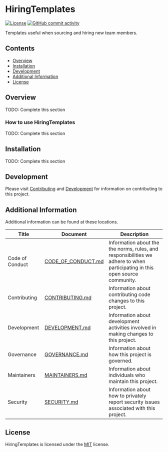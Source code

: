 # HiringTemplates

<!-- BEGIN: Exclude Package -->
<!-- [BEGIN] Badges -->
[![License](https://img.shields.io/github/license/gt-sse-center/HiringTemplates?color=dark-green)](https://github.com/gt-sse-center/HiringTemplates/blob/master/LICENSE.txt)
[![GitHub commit activity](https://img.shields.io/github/commit-activity/y/gt-sse-center/HiringTemplates?color=dark-green)](https://github.com/gt-sse-center/HiringTemplates/commits/main/)
<!-- [END] Badges -->
<!-- END: Exclude Package -->

Templates useful when sourcing and hiring new team members.

<!-- BEGIN: Exclude Package -->
## Contents
- [Overview](#overview)
- [Installation](#installation)
- [Development](#development)
- [Additional Information](#additional-information)
- [License](#license)
<!-- END: Exclude Package -->

## Overview
TODO: Complete this section

### How to use HiringTemplates
TODO: Complete this section

<!-- BEGIN: Exclude Package -->
## Installation
<!-- [BEGIN] Installation -->
TODO: Complete this section
<!-- [END] Installation -->

## Development
<!-- [BEGIN] Development -->
Please visit [Contributing](https://github.com/gt-sse-center/HiringTemplates/blob/main/CONTRIBUTING.md) and [Development](https://github.com/gt-sse-center/HiringTemplates/blob/main/DEVELOPMENT.md) for information on contributing to this project.<!-- [END] Development -->

<!-- END: Exclude Package -->

## Additional Information
Additional information can be found at these locations.

<!-- [BEGIN] Additional Information -->
| Title | Document | Description |
| --- | --- | --- |
| Code of Conduct | [CODE_OF_CONDUCT.md](https://github.com/gt-sse-center/HiringTemplates/blob/main/CODE_OF_CONDUCT.md) | Information about the the norms, rules, and responsibilities we adhere to when participating in this open source community. |
| Contributing | [CONTRIBUTING.md](https://github.com/gt-sse-center/HiringTemplates/blob/main/CONTRIBUTING.md) | Information about contributing code changes to this project. |
| Development | [DEVELOPMENT.md](https://github.com/gt-sse-center/HiringTemplates/blob/main/DEVELOPMENT.md) | Information about development activities involved in making changes to this project. |
| Governance | [GOVERNANCE.md](https://github.com/gt-sse-center/HiringTemplates/blob/main/GOVERNANCE.md) | Information about how this project is governed. |
| Maintainers | [MAINTAINERS.md](https://github.com/gt-sse-center/HiringTemplates/blob/main/MAINTAINERS.md) | Information about individuals who maintain this project. |
| Security | [SECURITY.md](https://github.com/gt-sse-center/HiringTemplates/blob/main/SECURITY.md) | Information about how to privately report security issues associated with this project. |
<!-- [END] Additional Information -->

## License

HiringTemplates is licensed under the <a href="https://choosealicense.com/licenses/mit/" target="_blank">MIT</a> license.

